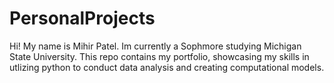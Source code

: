 # PersonalProjects

Hi! My name is Mihir Patel. Im currently a Sophmore studying Michigan State University. This repo contains my portfolio, showcasing my skills in utlizing python to conduct data analysis and creating computational models. 

